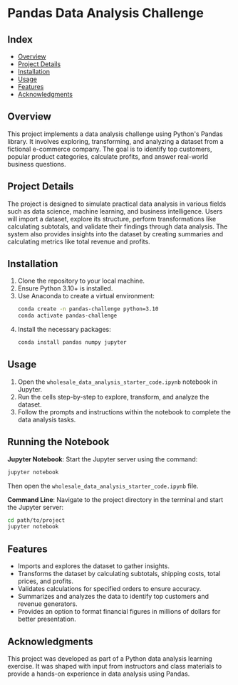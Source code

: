 
# Pandas Data Analysis Challenge

## Index  
* [Overview](#overview)  
* [Project Details](#project-details)  
* [Installation](#installation)  
* [Usage](#usage)  
* [Features](#features)  
* [Acknowledgments](#acknowledgments)  

## Overview  
This project implements a data analysis challenge using Python's Pandas library. It involves exploring, transforming, and analyzing a dataset from a fictional e-commerce company. The goal is to identify top customers, popular product categories, calculate profits, and answer real-world business questions.

## Project Details  
The project is designed to simulate practical data analysis in various fields such as data science, machine learning, and business intelligence. Users will import a dataset, explore its structure, perform transformations like calculating subtotals, and validate their findings through data analysis. The system also provides insights into the dataset by creating summaries and calculating metrics like total revenue and profits.

## Installation  
1. Clone the repository to your local machine.
2. Ensure Python 3.10+ is installed.
3. Use Anaconda to create a virtual environment:
   ```bash
   conda create -n pandas-challenge python=3.10
   conda activate pandas-challenge
   ```
4. Install the necessary packages:
   ```bash
   conda install pandas numpy jupyter
   ```

## Usage  
1. Open the `wholesale_data_analysis_starter_code.ipynb` notebook in Jupyter.
2. Run the cells step-by-step to explore, transform, and analyze the dataset.
3. Follow the prompts and instructions within the notebook to complete the data analysis tasks.

## Running the Notebook  
**Jupyter Notebook**: Start the Jupyter server using the command:
   ```bash
   jupyter notebook
   ```
   Then open the `wholesale_data_analysis_starter_code.ipynb` file.

**Command Line**: Navigate to the project directory in the terminal and start the Jupyter server:
   ```bash
   cd path/to/project
   jupyter notebook
   ```

## Features  
- Imports and explores the dataset to gather insights.
- Transforms the dataset by calculating subtotals, shipping costs, total prices, and profits.
- Validates calculations for specified orders to ensure accuracy.
- Summarizes and analyzes the data to identify top customers and revenue generators.
- Provides an option to format financial figures in millions of dollars for better presentation.

## Acknowledgments  
This project was developed as part of a Python data analysis learning exercise. It was shaped with input from instructors and class materials to provide a hands-on experience in data analysis using Pandas.
